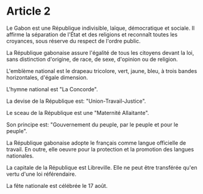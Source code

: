 # Article 2

Le Gabon est une République indivisible, laïque, démocratique et sociale. Il affirme la
séparation de l'État et des religions et reconnaît toutes les croyances, sous réserve
du respect de l'ordre public.

La République gabonaise assure l'égalité de tous les citoyens devant la loi, sans distinction d'origine, de race, de sexe, d'opinion ou de religion.

L'emblème national est le drapeau tricolore, vert, jaune, bleu, à trois bandes
horizontales, d'égale dimension.

L'hymne national est "La Concorde".

La devise de la République est: "Union-Travail-Justice".

Le sceau de la République est une "Maternité Allaitante".

Son principe est: "Gouvernement du peuple, par le peuple et pour le peuple".

La République gabonaise adopte le français comme langue officielle de travail. En
outre, elle oeuvre pour la protection et la promotion des langues nationales.

La capitale de la République est Libreville. Elle ne peut être transférée qu'en vertu
d'une loi référendaire.

La fête nationale est célébrée le 17 août.